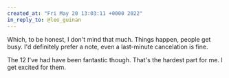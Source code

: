 ```yaml
---
created_at: "Fri May 20 13:03:11 +0000 2022"
in_reply_to: @leo_guinan
---
```


Which, to be honest, I don't mind that much. Things happen, people get busy. I'd definitely prefer a note, even a last-minute cancelation is fine.

The 12 I've had have been fantastic though. That's the hardest part for me. I get excited for them.